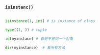 
### `isinstanc()`
```python

isinstance(1, int) # is instance of class

type((1, )) # tuple

id(myinstace) # 看是不是同一个对象

dir(myinstance)  # 看所有方法


```